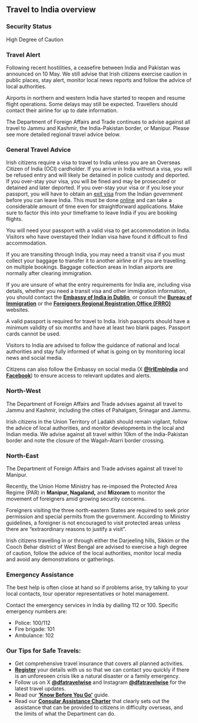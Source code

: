 ## Travel to India overview

### **Security Status**

High Degree of Caution

### **Travel Alert**

Following recent hostilities, a ceasefire between India and Pakistan was announced on 10 May. We still advise that Irish citizens exercise caution in public places, stay alert, monitor local news reports and follow the advice of local authorities.

Airports in northern and western India have started to reopen and resume flight operations. Some delays may still be expected. Travellers should contact their airline for up to date information.

The Department of Foreign Affairs and Trade continues to advise against all travel to Jammu and Kashmir, the India-Pakistan border, or Manipur. Please see more detailed regional travel advice below.

### **General Travel Advice**

Irish citizens require a visa to travel to India unless you are an Overseas Citizen of India (OCI) cardholder. If you arrive in India without a visa, you will be refused entry and will likely be detained in police custody and deported. If you over-stay your visa, you will be fined and may be prosecuted or detained and later deported. If you over-stay your visa or if you lose your passport, you will have to obtain an [exit visa](https://indianfrro.gov.in/eservices/home.jsp) from the Indian government before you can leave India. This must be done [online](https://indianfrro.gov.in/eservices/home.jsp) and can take a considerable amount of time even for straightforward applications. Make sure to factor this into your timeframe to leave India if you are booking flights.

You will need your passport with a valid visa to get accommodation in India. Visitors who have overstayed their Indian visa have found it difficult to find accommodation.

If you are transiting through India, you may need a transit visa if you must collect your baggage to transfer it to another airline or if you are travelling on multiple bookings. Baggage collection areas in Indian airports are normally after clearing immigration.

If you are unsure of what the entry requirements for India are, including visa details, whether you need a transit visa and other immigration information, you should contact the [**Embassy of India in Dublin**](http://www.indianembassydublin.in/), or consult the [**Bureau of Immigration**](https://boi.gov.in/) or the [**Foreigners Regional Registration Office (FRRO)**](https://indianfrro.gov.in/eservices/home.jsp) websites.

A valid passport is required for travel to India. Irish passports should have a minimum validity of six months and have at least two blank pages. Passport cards cannot be used.

Visitors to India are advised to follow the guidance of national and local authorities and stay fully informed of what is going on by monitoring local news and social media.

Citizens can also follow the Embassy on social media (X [**@IrlEmbIndia**](https://twitter.com/IrlEmbIndia) and [**Facebook**](https://www.facebook.com/IrelandinIndia/)) to ensure access to relevant updates and alerts.

### **North-West**

The Department of Foreign Affairs and Trade advises against all travel to Jammu and Kashmir, including the cities of Pahalgam, Srinagar and Jammu.

Irish citizens in the Union Territory of Ladakh should remain vigilant, follow the advice of local authorities, and monitor developments in the local and Indian media. We advise against all travel within 10km of the India-Pakistan border and note the closure of the Wagah-Atarri border crossing.

### **North-East**

The Department of Foreign Affairs and Trade advises against all travel to Manipur.

Recently, the Union Home Ministry has re-imposed the Protected Area Regime (PAR) in **Manipur, Nagaland,** and **Mizoram** to monitor the movement of foreigners amid growing security concerns.

Foreigners visiting the three north-eastern States are required to seek prior permission and special permits from the government. According to Ministry guidelines, a foreigner is not encouraged to visit protected areas unless there are “extraordinary reasons to justify a visit”.

Irish citizens travelling in or through either the Darjeeling hills, Sikkim or the Cooch Behar district of West Bengal are advised to exercise a high degree of caution, follow the advice of the local authorities, monitor local media and avoid any demonstrations or gatherings.

### **Emergency Assistance**

The best help is often close at hand so if problems arise, try talking to your local contacts, tour operator representatives or hotel management.

Contact the emergency services in India by dialling 112 or 100. Specific emergency numbers are:

* Police: 100/112
* Fire brigade: 101
* Ambulance: 102

### **Our Tips for Safe Travels:**

* Get comprehensive travel insurance that covers all planned activities.
* [**Register**](https://www.ireland.ie/en/dfa/overseas-travel/citizens-registration/) your details with us so that we can contact you quickly if there is an unforeseen crisis like a natural disaster or a family emergency.
* Follow us on X [**@dfatravelwise**](https://www.twitter.com/DFATravelWise) and Instagram [**@dfatravelwise**](https://www.instagram.com/dfatravelwise) for the latest travel updates.
* Read our [**‘Know Before You Go’**](https://www.ireland.ie/en/dfa/overseas-travel/know-before-you-go/) guide.
* Read our [**Consular Assistance Charter**](https://www.ireland.ie/en/dfa/overseas-travel/assistance-abroad/consular-assistance-charter/) that clearly sets out the assistance that can be provided to citizens in difficulty overseas, and the limits of what the Department can do.